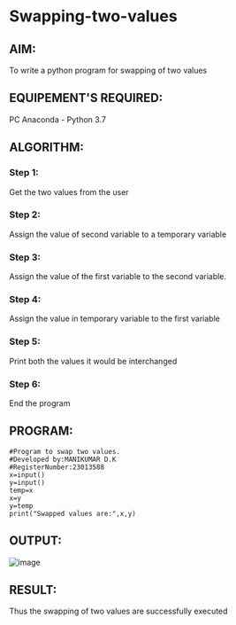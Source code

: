 # Swapping-two-values
## AIM:
To write a python program for swapping of two values
## EQUIPEMENT'S REQUIRED: 
PC
Anaconda - Python 3.7
## ALGORITHM: 
### Step 1:
Get the two values from the user
### Step 2: 
Assign the value of second variable to a temporary variable 
### Step 3: 
Assign the value of the first variable to the second variable.
### Step 4:  
Assign the value in temporary variable to the first variable
### Step 5: 
Print both the values it would be interchanged
### Step 6: 
End the program
## PROGRAM:
```
#Program to swap two values.
#Developed by:MANIKUMAR D.K 
#RegisterNumber:23013588
x=input()
y=input()
temp=x
x=y
y=temp
print("Swapped values are:",x,y)
```
## OUTPUT:
![image](https://github.com/MANIKUMARDK/Swapping-two-values/assets/147215581/6c16c71d-cc56-47a9-bcf2-99d2e8fc5230)




## RESULT:
Thus the swapping of two values are successfully executed



